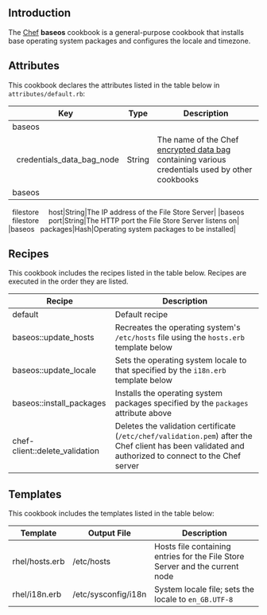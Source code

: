 Introduction
------------

The [Chef](https://www.chef.io/) **baseos** cookbook is a general-purpose cookbook that installs base operating system packages and configures the locale and timezone.

Attributes
----------

This cookbook declares the attributes listed in the table below in `attributes/default.rb`:

|Key|Type|Description|
|---|----|-----------|
|baseos
  credentials\_data\_bag\_node|String|The name of the Chef [encrypted data bag](https://docs.chef.io/data_bags.html) containing various credentials used by other cookbooks|
|baseos
  filestore
    host|String|The IP address of the File Store Server|
|baseos
  filestore
    port|String|The HTTP port the File Store Server listens on|
|baseos
  packages|Hash|Operating system packages to be installed|

Recipes
-------

This cookbook includes the recipes listed in the table below. Recipes are executed in the order they are listed.

|Recipe|Description|
|------|-----------|
|default|Default recipe|
|baseos::update\_hosts|Recreates the operating system's `/etc/hosts` file using the `hosts.erb` template below|
|baseos::update\_locale|Sets the operating system locale to that specified by the `i18n.erb` template below|
|baseos::install\_packages|Installs the operating system packages specified by the `packages` attribute above|
|chef-client::delete\_validation|Deletes the validation certificate (`/etc/chef/validation.pem`) after the Chef client has been validated and authorized to connect to the Chef server|

Templates
---------

This cookbook includes the templates listed in the table below:

|Template|Output File|Description|
|--------|-----------|-----------|
|rhel/hosts.erb|/etc/hosts|Hosts file containing entries for the File Store Server and the current node|
|rhel/i18n.erb|/etc/sysconfig/i18n|System locale file; sets the locale to `en_GB.UTF-8`|
